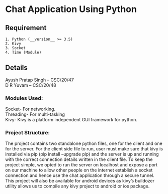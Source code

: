 # Chat Application Using Python
## Requirement
	1. Python (__version__ >= 3.5)
	2. Kivy
	3. Socket 
	4. Time (Module)
## Details
Ayush Pratap Singh – CSC/20/47 <br>
D R Yuvam – CSC/20/48 <br>
### Modules Used: <br>
 Socket- For networking. <br>
 Threading- For multi-tasking <br>
 Kivy- Kivy is a platform independent GUI framework for python. <br>

### Project Structure:
The project contains two standalone python files, one for the client and one for
the server. For the client side file to run, user must make sure that kivy is installed
via pip (pip install –upgrade pip) and the server is up and running with the correct
connection details written in the client file. To keep the project simple, we opted
to run the server on localhost and expose a port on our machine to allow other
people on the internet establish a socket connection and hence use the chat
application through a secure tunnel. This project will also be available for android
devices as kivy’s buildozer utility allows us to compile any kivy project to android
or ios package.
